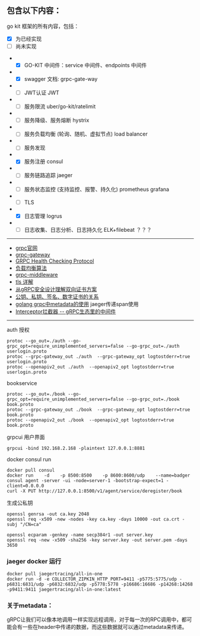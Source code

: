 ## 包含以下内容：

go kit 框架的所有内容，包括：

- [x] 为已经实现
- [ ] 尚未实现

-
    - [x] GO-KIT 中间件：service 中间件、endpoints 中间件
-
    -[X] swagger 文档: grpc-gate-way
- -[ ] JWT认证 JWT
- -[ ] 服务限流 uber/go-kit/ratelimit
- -[ ] 服务降级、服务熔断 hystrix
- -[ ] 服务负载均衡 (轮询、随机、虚拟节点) load balancer
-
    -[ ] 服务发现
-
    -[X] 服务注册 consul
-  -[ ] 服务链路追踪 jaeger
-  -[ ] 服务状态监控  (支持监控、报警、持久化) prometheus grafana
-
    -[ ] TLS
-
    - [X] 日志管理 logrus
- -[ ] 日志收集、日志分析、日志持久化 ELK+filebeat ？？？

---
- [grpc官网 ](https://grpc.io/docs/languages/go/quickstart/)
- [grpc-gateway](https://grpc-ecosystem.github.io/grpc-gateway)
- [GRPC Health Checking Protocol](https://github.com/grpc/grpc/blob/master/doc/health-checking.md)
- [负载均衡算法](https://hedzr.com/golang/algorithm/go-load-balancer-1/)
- [grpc-middleware](https://github.com/grpc-ecosystem/go-grpc-middleware)
- [tls 详解](https://www.jianshu.com/p/1fc7130eb2c2)
- [从gRPC安全设计理解双向证书方案]( https://blog.csdn.net/weixin_47208161/article/details/109475931)
- [公钥、私钥、签名、数字证书的关系](https://www.jianshu.com/p/3c5212b47bec)
- [golang grpc中metadata的使用](https://blog.csdn.net/lff1123/article/details/122913719)  jaeger传递span使用
- [Interceptor拦截器 -- gRPC生态里的中间件](https://blog.csdn.net/kevin_tech/article/details/116141626)
---
auth 授权

```shell
protoc --go_out=./auth --go-grpc_opt=require_unimplemented_servers=false --go-grpc_out=./auth userlogin.proto 
protoc --grpc-gateway_out ./auth  --grpc-gateway_opt logtostderr=true userlogin.proto
protoc --openapiv2_out ./auth  --openapiv2_opt logtostderr=true userlogin.proto
```

bookservice

```shell
protoc --go_out=./book --go-grpc_opt=require_unimplemented_servers=false --go-grpc_out=./book book.proto
protoc --grpc-gateway_out ./book  --grpc-gateway_opt logtostderr=true book.proto
protoc --openapiv2_out ./book  --openapiv2_opt logtostderr=true book.proto
```

grpcui 用户界面
```shell
grpcui -bind 192.168.2.168 -plaintext 127.0.0.1:8881
```

docker consul run

```shell
docker pull consul
docker run    -d    -p 8500:8500    -p 8600:8600/udp    --name=badger   consul agent -server -ui -node=server-1 -bootstrap-expect=1 -client=0.0.0.0
curl -X PUT http://127.0.0.1:8500/v1/agent/service/deregister/book
```

生成公私钥

```shell
openssl genrsa -out ca.key 2048
openssl req -x509 -new -nodes -key ca.key -days 10000 -out ca.crt -subj "/CN=ca"

openssl ecparam -genkey -name secp384r1 -out server.key
openssl req -new -x509 -sha256 -key server.key -out server.pem -days 3650
```

### jaeger docker 运行

```jaeger
docker pull jaegertracing/all-in-one 
docker run -d -e COLLECTOR_ZIPKIN_HTTP_PORT=9411 -p5775:5775/udp -p6831:6831/udp -p6832:6832/udp -p5778:5778 -p16686:16686 -p14268:14268 -p9411:9411 jaegertracing/all-in-one:latest
```

### 关于metadata：  
gRPC让我们可以像本地调用一样实现远程调用，对于每一次的RPC调用中，都可能会有一些在header中传递的数据，而这些数据就可以通过metadata来传递。